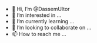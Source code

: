 - 👋 Hi, I’m @DassemUltor
- 👀 I’m interested in ...
- 🌱 I’m currently learning ...
- 💞️ I’m looking to collaborate on ...
- 📫 How to reach me ...

<!---
DassemUltor/DassemUltor is a ✨ special ✨ repository because its `README.md` (this file) appears on your GitHub profile.
You can click the Preview link to take a look at your changes.
--->

